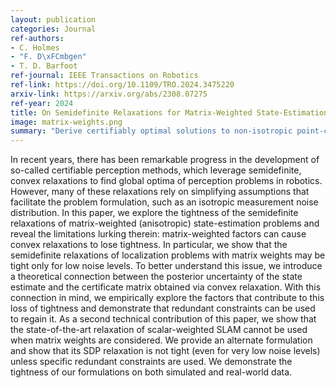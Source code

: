 ```yaml
---
layout: publication
categories: Journal
ref-authors:
- C. Holmes
- "F. D\xFCmbgen"
- T. D. Barfoot
ref-journal: IEEE Transactions on Robotics
ref-link: https://doi.org/10.1109/TRO.2024.3475220
arxiv-link: https://arxiv.org/abs/2308.07275
ref-year: 2024
title: On Semidefinite Relaxations for Matrix-Weighted State-Estimation Problems in Robotics
image: matrix-weights.png
summary: "Derive certifiably optimal solutions to non-isotropic point-cloud registration (Wahba's problem) and landmark-based SLAM, for which available certifiably optimal solvers assuming isotropic noise fail."
---
```


In recent years, there has been remarkable progress in the development of so-called certifiable perception methods, which leverage semidefinite, convex relaxations to find global optima of perception problems in robotics. However, many of these relaxations rely on simplifying assumptions that facilitate the problem formulation, such as an isotropic measurement noise distribution. In this paper, we explore the tightness of the semidefinite relaxations of matrix-weighted (anisotropic) state-estimation problems and reveal the limitations lurking therein: matrix-weighted factors can cause convex relaxations to lose tightness. In particular, we show that the semidefinite relaxations of localization problems with matrix weights may be tight only for low noise levels. To better understand this issue, we introduce a theoretical connection between the posterior uncertainty of the state estimate and the certificate matrix obtained via convex relaxation. With this connection in mind, we empirically explore the factors that contribute to this loss of tightness and demonstrate that redundant constraints can be used to regain it. As a second technical contribution of this paper, we show that the state-of-the-art relaxation of scalar-weighted SLAM cannot be used when matrix weights are considered. We provide an alternate formulation and show that its SDP relaxation is not tight (even for very low noise levels) unless specific redundant constraints are used. We demonstrate the tightness of our formulations on both simulated and real-world data. 


